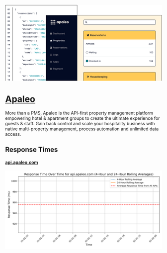 [![Visit Apaleo](imagePreview.png)](https://apaleo.com)

# [Apaleo](https://apaleo.com)

More than a PMS, Apaleo is the API-first property management platform empowering hotel & apartment groups to create the ultimate experience for guests & staff. Gain back control and scale your hospitality business with native multi-property management, process automation and unlimited data access.

## Response Times

#### [api.apaleo.com](https://api.apaleo.com)

![api.apaleo.com](response-time-charts/6170692e6170616c656f2e636f6d.svg)
